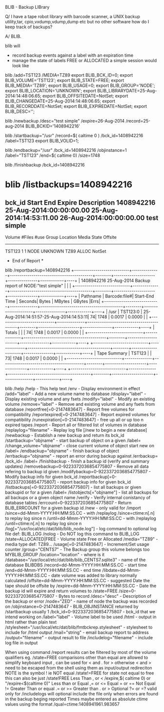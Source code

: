 BLIB - Backup LIBrary

Q/ I have a tape robot library with barcode scanner, a UNIX backup utility,tar,
cpio,vxdump,vdump,dump etc but no other software how do I keep track of backups?

A/ BLIB.

blib will
 *  record backup events against a label with an expiration time
 *  manage the state of labels FREE or ALLOCATED
a simple session would look like

blib /add=TST123 /MEDIA=TZ89
export BLIB_BCK_ID=0;
export BLIB_VOLUME='TST123';
export BLIB_STATE=FREE;
export BLIB_MEDIA='TZ89';
export BLIB_USAGE=0;
export BLIB_GROUP='NODE';
export BLIB_LOCATION='UNKNOWN';
export BLIB_LIBRARYDATE=25-Aug-2014:14:48:06.65;
export BLIB_OFFSITEDATE=NotSet;
export BLIB_CHANGEDATE=25-Aug-2014:14:48:06.65;
export BLIB_RECORDDATE=NotSet;
export BLIB_EXPIREDATE=NotSet;
export BLIB_DESC='';

blib /newbackup /desc="test simple" /expire=26-Aug-2014 /record=25-aug-2014
BLIB_BCKID='1408942216'

blib /startbackup="/usr" /record=$( caltime 0 ) /bck_id=1408942216 /label=TST123
export BLIB_VOLID=1;

blib /endbackup="/usr" /bck_id=1408942216 /objinstance=1 /label="TST123" /end=$( caltime 0)  /size=1748

blib /finishbackup /bck_id=1408942216

blib /listbackups=1408942216
====================================================================================
bck_id         Start                     End                      Expire                   Description
1408942216     25-Aug-2014:00:00:00.00   25-Aug-2014:14:53:11.00  26-Aug-2014:00:00:00.00  test simple
-------------------------------------------------------------------------------
Volume    #Files  #use  Group     Location   Media     State            Offsite
--------- ------ ------ --------- ---------- --------- -----  -----------------
TST123         1      1 NODE      UNKNOWN    TZ89      ALLOC NotSet
* End of Report *

blib /reportbackup=1408942216
+----------------------------+--------------+------------------------------------------+--------+---------------------+---------------+------------+----+
| 1408942216 25-Aug-2014 Backup report of NODE:"test simple"                                                                                             |
|                                                                                                                                                       |
+----------------------------+--------------+------------------------------------------+--------+---------------------+---------------+------------+----+
| Pathname                   | Barcode:file#| Start-End Time                           | Seconds|               Bytes |        MBytes |     GBytes |Errs|
+----------------------------+--------------+------------------------------------------+--------+---------------------+---------------+------------+----+
| /usr                       | TST123:0     | 25-Aug-2014:14:51:57-25-Aug-2014:14:53:11|      74|                1748 |        0.0017 |     0.0000 |    |
+----------------------------+--------------+------------------------------------------+--------+---------------------+---------------+------------+----+
| Totals                     |              |                                          |      74|                1748 |        0.0017 |     0.0000 |    |
+----------------------------+--------------+------------------------------------------+--------+---------------------+---------------+------------+----+
+----------------------------+--------------+------------------------------------------+--------+---------------------+---------------+------------+----+
| Tape Summary               | TST123       |                                          |      73|                1748 |        0.0017 |     0.0000 |    |
+----------------------------+--------------+------------------------------------------+--------+---------------------+---------------+------------+----+
+----------------------------+--------------+------------------------------------------+--------+---------------------+---------------+------------+----+


blib /help
/help          - This help text
/env           - Display environment in effect
/add="label"           - Add a new volume name to database
/display="label"               - Display existing volume and any fsets
/modify="label"                - Modify an existing volume
/remove="label"                - Remove and existing volume and any fsets from database
/reportfree[=0-2147483647]             - Report free volumes for compatibility
/reportexpired[=0-2147483647]          - Report expired volumes for compatibility
/runexpiration[=0-2147483647]          - free up all or up too n expired tapes
/report                - Report all or filtered list of volumes in database
/replaylog="filename"          - Replay log file [/new to begin a new database]
/newbackup             - Establish a new backup and return its bck_id
/startbackup="objname"         - start backup of object on a given /label=
/change_volume="objname"               - close current volume of object start new on /label=
/endbackup="objname"           - finish backup of object
/errbackup="objname"           - report an error during backup against /errbackup= /bck_id= /label=
/finishbackup          - finish a backup id (verify and summary updates)
/removebackup=0-9223372036854775807            - Remove all data refering to backup id given
/modifybackup=0-9223372036854775807            - Modify backup info for given bck_id
/reportbackup[=0-9223372036854775807]          - report backup info for given bck_id
/listbackups[=0-9223372036854775807]           - list all backups or given backupid or for a given /label=
/listobjects[="objname"]               - list all backups for all backups or a given object name
/verify                - Verify internal conistancy of database tables
/errcount=0-9223372036854775807                - Return BLIB_ERRCOUNT for a given backup id
/new           - only valid for /import
/since=dd-Mmm-YYYY:HH:MM:SS.CC         - with /replaylog /since=ctime:n[.n] to replay log since n
/until=dd-Mmm-YYYY:HH:MM:SS.CC         - with /replaylog /until=ctime:n[.n] to replay log since n
/log[="/usr/local/etc/dat/blib/blib_node.log"]               - log command to optional log file def: BLIB_LOG
/nolog         - Do NOT log this command to BLIB_LOG
/state=ALLOCATED|FREE          - Volume state Free or Allocated
/media="TZ89"          - media type def: TZ89...
/usage[=0-2147483647]          - Increment/Set usage counter
/group="CENTS7"                - The Backup group this volume belongs too MYBLIB_GROUP
/location="location"           - where is it
/database="/usr/local/etc/dat/blib/blib_CENTS7.sqlite3"                - name of the database BLIBDBS
/record=dd-Mmm-YYYY:HH:MM:SS.CC                - start time
/end=dd-Mmm-YYYY:HH:MM:SS.CC           - end time
/libdate=dd-Mmm-YYYY:HH:MM:SS.CC               - date volume was added to library normally calculated
/offsite=dd-Mmm-YYYY:HH:MM:SS.CC               - suggested Date the tape should be offsite by
/expire=dd-Mmm-YYYY:HH:MM:SS.CC                - Date the backup id will expire and return volumes to /state=FREE
/size=0-9223372036854775807            - Bytes to record
/desc="desc"           - Description of the backup or error
/node="ZED"            - name of node the backup was recorded on
/objinstance=0-2147483647              - BLIB_OBJINSTANCE returned by /startbackup usually 1
/bck_id=0-9223372036854775807          - bck_id that we intend working on
/label="label"         - Volume label to be used
/html          - output in html rather than plain text
/stylesheet="/usr/local/etc/dat/blib/fmtbckrep.stylesheet"             - stylesheet to include for /html output
/mail="string"         - email backup report to address
/output="filename"             - output result to file
/includelog="filename"         - include log file in output


When using command /report results can be filtered by most of the volume qualifiers eg. /state=FREE
comparisons other than equal are allowed to simplify keyboard input , can be used for < and . for >
otherwise < and > need to be escaped from the shell using them as input/output redireciton
NOTE is the symbol !  ie NOT equal  /state!=FREE for state not equal to free this can also be just /state!FREE
Less Than   ,  or <   /expire,$( caltime 0)  or "/expire<$(caltime 0)"
Less than or Equal  ,= or <=
Equal  = or ==
Not Equal  !=
Greater Than or equal .= or >=
Greater than . or >
Optional ?= or =? valid only for /includelogs will optional include the file only when errors are found
in the backup beging reported
Times maybe entered as absolute ctime values using the format /qual=ctime:1408941961.983657
